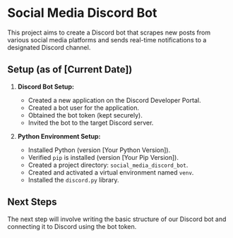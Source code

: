 # Social Media Discord Bot

This project aims to create a Discord bot that scrapes new posts from various social media platforms and sends real-time notifications to a designated Discord channel.

## Setup (as of [Current Date])

1.  **Discord Bot Setup:**
    * Created a new application on the Discord Developer Portal.
    * Created a bot user for the application.
    * Obtained the bot token (kept securely).
    * Invited the bot to the target Discord server.

2.  **Python Environment Setup:**
    * Installed Python (version [Your Python Version]).
    * Verified `pip` is installed (version [Your Pip Version]).
    * Created a project directory: `social_media_discord_bot`.
    * Created and activated a virtual environment named `venv`.
    * Installed the `discord.py` library.

## Next Steps

The next step will involve writing the basic structure of our Discord bot and connecting it to Discord using the bot token.